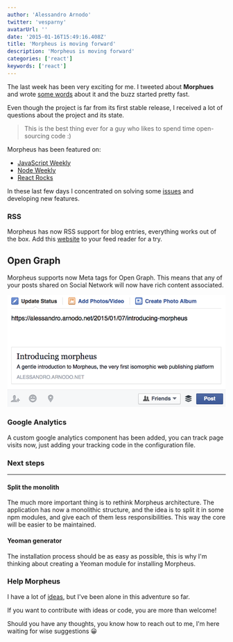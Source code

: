 ```yaml
---
author: 'Alessandro Arnodo'
twitter: 'vesparny'
avatarUrl: ''
date: '2015-01-16T15:49:16.408Z'
title: 'Morpheus is moving forward'
description: 'Morpheus is moving forward'
categories: ['react']
keywords: ['react']
---
```


The last week has been very exciting for me.
I tweeted about **Morphues** and wrote [some words](https://arnodo.net/2015/01/07/introducing-morpheus) about it and the buzz started pretty fast.

Even though the project is far from its first stable release, I received a lot of questions about the project and its state.

> This is the best thing ever for a guy who likes to spend time open-sourcing code :)

Morpheus has been featured on:

- [JavaScript Weekly](http://javascriptweekly.com/issues/214)
- [Node Weekly](http://nodeweekly.com/issues/68)
- [React Rocks](http://react.rocks/example/morpheus)

In these last few days I concentrated on solving some [issues](https://github.com/vesparny/morpheus/issues?q=is%3Aissue+is%3Aclosed) and developing new features.

### RSS

Morpheus has now RSS support for blog entries, everything works out of the box. Add this [website](https://arnodo.net/rss/) to your feed reader for a try.

## Open Graph

Morpheus supports now Meta tags for Open Graph.
This means that any of your posts shared on Social Network will now have rich content associated.

![Open graph](screenshot.png)

### Google Analytics

A custom google analytics component has been added, you can track page visits now, just adding your tracking code in the configuration file.

### Next steps

---

#### Split the monolith

The much more important thing is to rethink Morpheus architecture.
The application has now a monolithic structure, and the idea is to split it in some npm modules, and give each of them less responsibilities.
This way the core will be easier to be maintained.

#### Yeoman generator

The installation process should be as easy as possible, this is why I'm thinking about creating a Yeoman module for installing Morpheus.

### Help Morpheus

I have a lot of [ideas](https://github.com/vesparny/morpheus/issues), but I've been alone in this adventure so far.

If you want to contribute with ideas or code, you are more than welcome!

Should you have any thoughts, you know how to reach out to me, I'm here waiting for wise suggestions 😀
